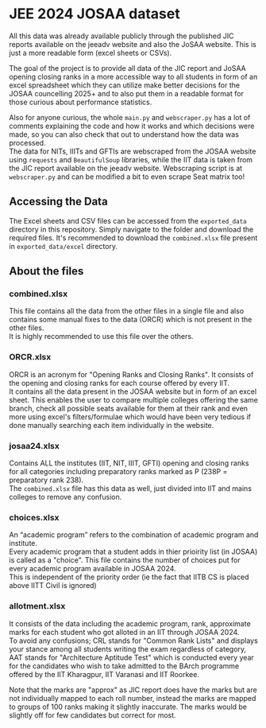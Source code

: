 # JEE 2024 JOSAA dataset

All this data was already available publicly through the published JIC reports available on the jeeadv website and also the JoSAA website. This is just a more readable form (excel sheets or CSVs).

The goal of the project is to provide all data of the JIC report and JoSAA opening closing ranks in a more accessible way to all students in form of an excel spreadsheet which they can utilize make better decisions for the JOSAA councelling 2025+ and to also put them in a readable format for those curious about performance statistics.

Also for anyone curious, the whole `main.py` and `webscraper.py` has a lot of comments explaining the code and how it works and which decisions were made, so you can also check that out to understand how the data was processed.<br>
The data for NITs, IIITs and GFTIs are webscraped from the JOSAA website using `requests` and `BeautifulSoup` libraries, while the IIT data is taken from the JIC report available on the jeeadv website. Webscraping script is at `webscraper.py` and can be modified a bit to even scrape Seat matrix too!<br>



## Accessing the Data

The Excel sheets and CSV files can be accessed from the `exported_data`  directory in this repository. Simply navigate to the folder and download the required files.
It's recommended to download the `combined.xlsx` file present in `exported_data/excel` directory.

## About the files

### combined.xlsx
This file contains all the data from the other files in a single file and also contains some manual fixes to the data (ORCR) which is not present in the other files.<br>
It is highly recommended to use this file over the others.

### ORCR.xlsx
 
ORCR is an acronym for "Opening Ranks and Closing Ranks". It consists of the opening and closing ranks for each course offered by every IIT.<br>
It contains all the data present in the JOSAA website but in form of an excel sheet. This enables the user to compare multiple colleges offering the same branch, check all possible seats available for them at their rank and even more using excel's filters/formulae which would have been very tedious if done manually searching each item individually in the website.

### josaa24.xlsx

Contains ALL the institutes (IIT, NIT, IIIT, GFTI) opening and closing ranks for all categories including preparatory ranks marked as P (238P = preparatory rank 238).<br>
The `combined.xlsx` file has this data as well, just divided into IIT and mains colleges to remove any confusion.

### choices.xlsx

An “academic program” refers to the combination of academic program and institute.<br>
Every academic program that a student adds in thier prioirity list (in JOSAA) is called as a "choice".
This file contains the number of choices put for every academic program available in JOSAA 2024.<br>
This is independent of the priority order (ie the fact that IITB CS is placed above IITT Civil is ignored)

###  allotment.xlsx

It consists of the data including the academic program, rank, approximate marks for each student who got alloted in an IIT through JOSAA 2024.<br>
To avoid any confusions; CRL stands for "Common Rank Lists" and displays your stance among all students writing the exam regardless of category, AAT stands for "Architecture Aptitude Test" which is conducted every year for the candidates who wish to take admitted to the BArch programme offered by the IIT Kharagpur, IIT Varanasi and IIT Roorkee. 


Note that the marks are "approx" as JIC report does have the marks but are not individually mapped to each roll number, instead the marks are mapped to groups of 100 ranks making it slightly inaccurate. The marks would be slightly off for few candidates but correct for most.














